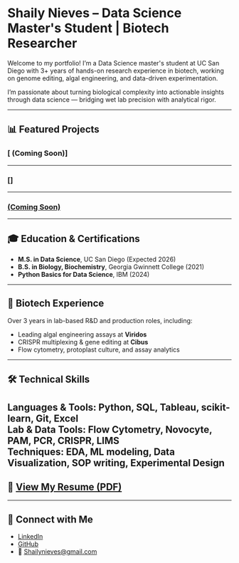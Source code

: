 # Shaily Nieves – Data Science Master's Student | Biotech Researcher

Welcome to my portfolio! I’m a Data Science master's student at UC San Diego with 3+ years of hands-on research experience in biotech, working on genome editing, algal engineering, and data-driven experimentation.

I’m passionate about turning biological complexity into actionable insights through data science — bridging wet lab precision with analytical rigor. 

---
## 📊 Featured Projects
### [ (Coming Soon)]
---
### []
---
### [(Coming Soon)]()
---
## 🎓 Education & Certifications

- **M.S. in Data Science**, UC San Diego (Expected 2026)  
- **B.S. in Biology, Biochemistry**, Georgia Gwinnett College (2021)  
- **Python Basics for Data Science**, IBM (2024)
---
## 🧬 Biotech Experience

Over 3 years in lab-based R&D and production roles, including:
- Leading algal engineering assays at **Viridos**
- CRISPR multiplexing & gene editing at **Cibus**
- Flow cytometry, protoplast culture, and assay analytics
---
## 🛠️ Technical Skills

**Languages & Tools:** Python, SQL, Tableau, scikit-learn, Git, Excel  
**Lab & Data Tools:** Flow Cytometry, Novocyte, PAM, PCR, CRISPR, LIMS  
**Techniques:** EDA, ML modeling, Data Visualization, SOP writing, Experimental Design
---
## 📄 [View My Resume (PDF)](https://github.com/shailynieves/shailynieves.github.io/blob/main/ShailyNA-Resume.pdf)
---
## 🔗 Connect with Me
- [LinkedIn](www.linkedin.com/in/shaily-nieves-adame-162719297)
- [GitHub](https://github.com/ShailyNA)
- 📧 Shailynieves@gmail.com
